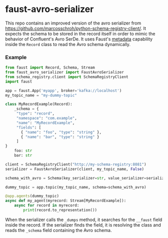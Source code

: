 # faust-avro-serializer

This repo contains an improved version of the avro serializer from
https://github.com/marcosschroh/python-schema-registry-client/. It expects the schema
to be stored in the record itself in order to mimic the behavior of Confluent's Avro SerDe.
It uses Faust's [metadata](https://faust.readthedocs.io/en/latest/userguide/models.html#polymorphic-fields) capability inside the ``Record`` class to read the Avro schema 
dynamically.
### Example

```python
from faust import Record, Schema, Stream
from faust_avro_serializer import FaustAvroSerializer
from schema_registry.client import SchemaRegistryClient
import faust

app = faust.App('myapp', broker='kafka://localhost')
my_topic_name = "my-dummy-topic"

class MyRecordExample(Record):
    _schema = {
     "type": "record",
     "namespace": "com.example",
     "name": "MyRecordExample",
     "fields": [
       { "name": "foo", "type": "string" },
       { "name": "bar", "type": "string" }
     ]
} 
    foo: str
    bar: str

client = SchemaRegistryClient("http://my-schema-registry:8081")
serializer = FaustAvroSerializer(client, my_topic_name, False)

schema_with_avro = Schema(key_serializer=str, value_serializer=serializer)

dummy_topic = app.topic(my_topic_name, schema=schema_with_avro)

@app.agents(dummy_topic)
async def my_agent(myrecord: Stream[MyRecordExample]):
    async for record in myrecord:
        print(record.to_representation())

``` 

When the serializer calls the ``_dumps`` method, it searches for the ``__faust`` field inside the
record. 
If the serializer finds the field, it is resolving the class and reads the ``_schema`` field 
containing the Avro schema.

